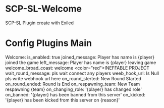 # SCP-SL-Welcome
SCP-SL Plugin
create with Exiled

# Config Plugins Main

Welcome:
  is_enabled: true
  joined_message: Player has name is {player} joined the game
  left_message: Player has name is {player} leaving game
  welcome_broad_coast: welcome <color="red">INEFFABLE PROJECT </color>
  wait_round_message: pls wait connect any players
  weeb_hook_url: Is Null pls write webhook url here
  on_round_sterted: New Round Started
  on_round_ended: Round is End
  on_respawning_team: New Team respawning {team}
  on_changing_role: '{player} has changed role'
  on_banned: '{player} has been banned from this server'
  on_kicked: '{player} has been kicked from this server on {reason}'
